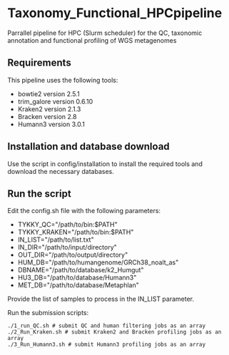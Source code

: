 # Taxonomy_Functional_HPCpipeline
Parrallel pipeline for HPC (Slurm scheduler) for the QC, taxonomic annotation and functional profiling of WGS metagenomes

## Requirements
This pipeline uses the following tools:
- bowtie2 version 2.5.1
- trim_galore version 0.6.10
- Kraken2 version 2.1.3
- Bracken version 2.8
- Humann3 version 3.0.1

## Installation and database download
Use the script in config/installation to install the required tools and download the necessary databases.

## Run the script
Edit the config.sh file with the following parameters:

- TYKKY_QC="/path/to/bin:$PATH"
- TYKKY_KRAKEN="/path/to/bin:$PATH"
- IN_LIST="/path/to/list.txt"
- IN_DIR="/path/to/input/directory"
- OUT_DIR="/path/to/output/directory"
- HUM_DB="/path/to/humangenome/GRCh38_noalt_as"
- DBNAME="/path/to/database/k2_Humgut"
- HU3_DB="/path/to/database/Humann3"
- MET_DB="/path/to/database/Metaphlan"

Provide the list of samples to process in the IN_LIST parameter.

Run the submission scripts: 

```
./1_run_QC.sh # submit QC and human filtering jobs as an array
./2_Run_Kraken.sh # submit Kraken2 and Bracken profiling jobs as an array
./3_Run_Humann3.sh # submit Humann3 profiling jobs as an array
```
